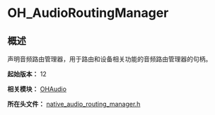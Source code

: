 # OH_AudioRoutingManager
<!--Kit: Audio Kit-->
<!--Subsystem: Multimedia-->
<!--Owner: @songshenke-->
<!--SE: @caixuejiang; @hao-liangfei; @zhanganxiang-->
<!--TSE: @Filger-->

## 概述

声明音频路由管理器，用于路由和设备相关功能的音频路由管理器的句柄。

**起始版本：** 12

**相关模块：** [OHAudio](capi-ohaudio.md)

**所在头文件：** [native_audio_routing_manager.h](capi-native-audio-routing-manager-h.md)

